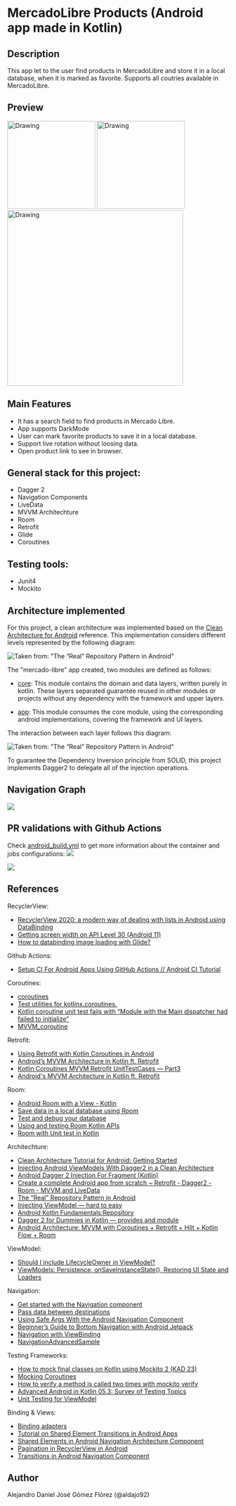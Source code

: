# MercadoLibre Products (Android app made in Kotlin) #

## Description

This app let to the user find products in MercadoLibre and store it in a local database, when it is marked as favorite. Supports all coutries available in MercadoLibre.

## Preview ##

<img src="media/meli_1.gif" alt="Drawing" style="width: 200px;"/>
<img src="media/meli_2.gif" alt="Drawing" style="width: 200px;"/>

<img src="media/preview3.jpeg" alt="Drawing" style="width: 400px;"/>

## Main Features
- It has a search field to find products in Mercado Libre.
- App supports DarkMode
- User can mark favorite products to save it in a local database.
- Support live rotation without loosing data.
- Open product link to see in browser.

## General stack for this project: ##

- Dagger 2
- Navigation Components
- LiveData
- MVVM Architechture
- Room
- Retrofit
- Glide
- Coroutines

## Testing tools:

- Junit4
- Mockito

## Architecture implemented ##

For this project, a clean architecture was implemented based on the [Clean Architecture for Android](https://www.raywenderlich.com/3595916-clean-architecture-tutorial-for-android-getting-started) reference. This implementation considers different levels represented by the following diagram:

![Taken from: "The “Real” Repository Pattern in Android"](media/Android-Clean-Architecture.png)

The "mercado-libre" app created, two modules are defined as follows:


- [core](/core): This module contains the domain and data layers, written purely in kotlin. These layers separated guarantee reused in other modules or projects without any dependency with the framework and upper layers.
  
- [app](/app): This module consumes the core module, using the corresponding android implementations, covering the framework and UI layers.

The interaction between each layer follows this diagram:

![Taken from: "The “Real” Repository Pattern in Android"](media/layers-architecture.png)

To guarantee the Dependency Inversion principle from SOLID, this project implements Dagger2 to delegate all of the injection operations.

## Navigation Graph ##

![](media/navigation.png)

## PR validations with Github Actions ##
Check [android_build.yml](.github/workflows/android_build.yml) to get more information about the container and jobs configurations:
![](media/githubactions.png)

![](media/githubactions2.png)

## References ##

RecyclerView:
- [RecyclerView 2020: a modern way of dealing with lists in Android using DataBinding](https://fraggjkee.medium.com/recyclerview-2020-a-modern-way-of-dealing-with-lists-in-android-using-databinding-d97abf5fb55f)
- [Getting screen width on API Level 30 (Android 11)](https://stackoverflow.com/questions/63407883/getting-screen-width-on-api-level-30-android-11-getdefaultdisplay-and-getme)
- [How to databinding image loading with Glide?](https://stackoverflow.com/questions/56889880/how-to-databinding-image-loading-with-glide)

Github Actions:
- [Setup CI For Android Apps Using GitHub Actions // Android CI Tutorial](https://www.youtube.com/watch?v=K9w01h4-Wnc)

Coroutines:
- [coroutines](https://developer.android.com/topic/libraries/architecture/coroutines)
- [Test utilities for kotlinx.coroutines.](https://kotlin.github.io/kotlinx.coroutines/kotlinx-coroutines-test/)
- [Kotlin coroutine unit test fails with “Module with the Main dispatcher had failed to initialize”](https://stackoverflow.com/questions/58303961/kotlin-coroutine-unit-test-fails-with-module-with-the-main-dispatcher-had-faile)
- [MVVM_coroutine](https://github.com/khambhaytajaydip/MVVM_coroutine)

Retrofit:
- [Using Retrofit with Kotlin Coroutines in Android](https://blog.mindorks.com/using-retrofit-with-kotlin-coroutines-in-android)
- [Android’s MVVM Architecture in Kotlin ft. Retrofit](https://medium.com/@umang.burman.micro/androids-mvvm-architecture-in-kotlin-ft-retrofit-6acc22cabfc6)
- [Kotlin Coroutines MVVM Retrofit UnitTestCases — Part3](https://b-chandrasaimohan.medium.com/kotlin-coroutines-mvvm-retrofit-unittestcases-part3-17a0652d638e)
- [Android's MVVM Architecture in Kotlin ft. Retrofit](https://github.com/umangburman/MVVM-Retrofit-Kotlin-Example)

Room:
- [Android Room with a View - Kotlin](https://developer.android.com/codelabs/android-room-with-a-view-kotlin)
- [Save data in a local database using Room](https://developer.android.com/training/data-storage/room)
- [Test and debug your database](https://developer.android.com/training/data-storage/room/testing-db)
- [Using and testing Room Kotlin APIs](https://medium.com/androiddevelopers/using-and-testing-room-kotlin-apis-4d69438f9334)
- [Room with Unit test in Kotlin](https://medium.com/@chandilsachin/room-with-unit-test-in-kotlin-4ad31a39a291)

Architechture:
- [Clean Architecture Tutorial for Android: Getting Started](https://www.raywenderlich.com/3595916-clean-architecture-tutorial-for-android-getting-started)
- [Injecting Android ViewModels With Dagger2 in a Clean Architecture](https://betterprogramming.pub/injecting-android-viewmodels-with-dagger2-in-clean-architecture-744c1fe81530)
- [Android Dagger 2 Injection For Fragment (Kotlin)](https://code.luasoftware.com/tutorials/android/dagger2-injection-for-fragment/)
- [Create a complete Android app from scratch ~ Retrofit - Dagger2 - Room - MVVM and LiveData](https://nsaveek.medium.com/create-a-complete-android-app-from-scratch-retrofit-dagger2-room-mvvm-and-livedata-92052987ff59)
- [The “Real” Repository Pattern in Android](https://proandroiddev.com/the-real-repository-pattern-in-android-efba8662b754)
- [Injecting ViewModel — hard to easy](https://medium.com/mobile-app-development-publication/injecting-viewmodel-from-hard-to-easy-c06c0fe1c8e9)
- [Android Kotlin Fundamentals:Repository](https://developer.android.com/codelabs/kotlin-android-training-repository)
- [Dagger 2 for Dummies in Kotlin — provides and module](https://medium.com/mobile-app-development-publication/dagger-2-for-dummies-in-kotlin-provides-and-module-b84dca1b0d03)
- [Android Architecture: MVVM with Coroutines + Retrofit + Hilt + Kotlin Flow + Room](https://narendrasinhdodiya.medium.com/android-architecture-mvvm-with-coroutines-retrofit-hilt-kotlin-flow-room-48e67ca3b2c8)

ViewModel:
- [Should I include LifecycleOwner in ViewModel?](https://stackoverflow.com/questions/48396092/should-i-include-lifecycleowner-in-viewmodel)
- [ViewModels: Persistence, onSaveInstanceState(), Restoring UI State and Loaders](https://medium.com/androiddevelopers/viewmodels-persistence-onsaveinstancestate-restoring-ui-state-and-loaders-fc7cc4a6c090)

Navigation:
- [Get started with the Navigation component](https://developer.android.com/guide/navigation/navigation-getting-started)
- [Pass data between destinations](https://developer.android.com/guide/navigation/navigation-pass-data)
- [Using Safe Args With the Android Navigation Component](https://www.raywenderlich.com/19327407-using-safe-args-with-the-android-navigation-component)
- [Beginner’s Guide to Bottom Navigation with Android Jetpack](https://medium.com/android-news/beginners-guide-to-bottom-navigation-with-android-jetpack-5485d2b8bbb5)
- [Navigation with ViewBinding](https://stackoverflow.com/questions/60733289/navigation-with-view-binding)
- [NavigationAdvancedSample](https://github.com/android/architecture-components-samples/tree/master/NavigationAdvancedSample)

Testing Frameworks:
- [How to mock final classes on Kotlin using Mockito 2 (KAD 23)](https://antonioleiva.com/mockito-2-kotlin/)
- [Mocking Coroutines](https://proandroiddev.com/mocking-coroutines-7024073a8c09)
- [How to verify a method is called two times with mockito verify](https://stackoverflow.com/questions/14889951/how-to-verify-a-method-is-called-two-times-with-mockito-verify)
- [Advanced Android in Kotlin 05.3: Survey of Testing Topics](https://developer.android.com/codelabs/advanced-android-kotlin-training-testing-survey)
- [Unit Testing for ViewModel](https://medium.com/mindorks/unit-testing-for-viewmodel-19f4d76b20d4)

Binding & Views:
- [Binding adapters](https://developer.android.com/topic/libraries/data-binding/binding-adapters)
- [Tutorial on Shared Element Transitions in Android Apps](https://rubygarage.org/blog/shared-element-transitions-in-android)
- [Shared Elements in Android Navigation Architecture Component](https://github.com/serbelga/android_navigation_shared_elements)
- [Pagination in RecyclerView in Android](https://androidwave.com/pagination-in-recyclerview/)
- [Transitions in Android Navigation Component](https://medium.com/@serbelga/shared-elements-in-android-navigation-architecture-component-bc5e7922ecdf)

## Author
Alejandro Daniel José Gómez Flórez (@aldajo92)